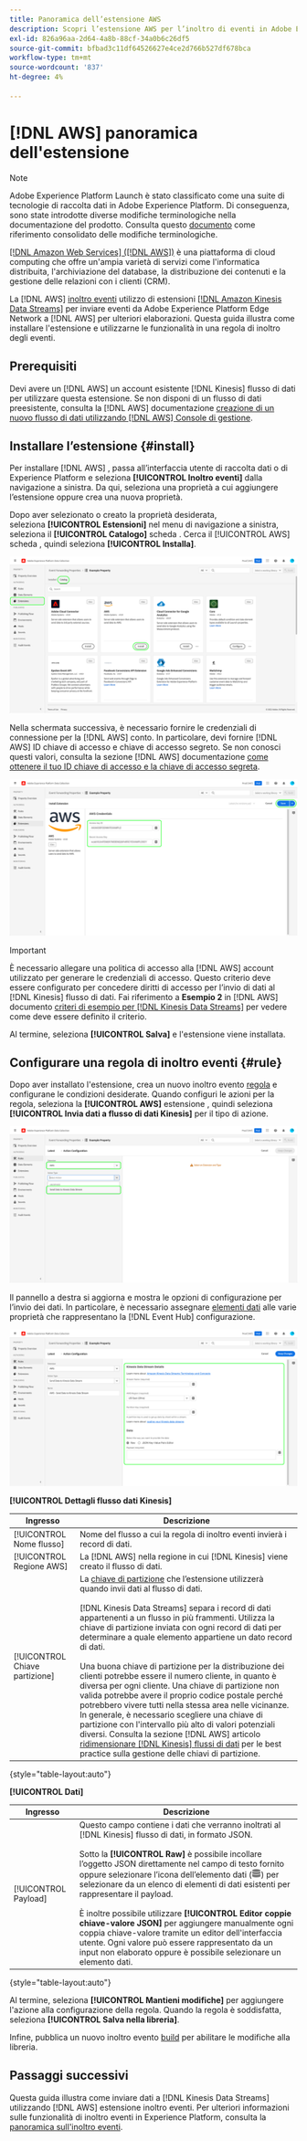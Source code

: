 ```yaml
---
title: Panoramica dell’estensione AWS
description: Scopri l’estensione AWS per l’inoltro di eventi in Adobe Experience Platform.
exl-id: 826a96aa-2d64-4a8b-88cf-34a0b6c26df5
source-git-commit: bfbad3c11df64526627e4ce2d766b527df678bca
workflow-type: tm+mt
source-wordcount: '837'
ht-degree: 4%

---
```


# [!DNL AWS] panoramica dell&#39;estensione

>[!NOTE]
>
>Adobe Experience Platform Launch è stato classificato come una suite di tecnologie di raccolta dati in Adobe Experience Platform. Di conseguenza, sono state introdotte diverse modifiche terminologiche nella documentazione del prodotto. Consulta questo [documento](../../../term-updates.md) come riferimento consolidato delle modifiche terminologiche.

[[!DNL Amazon Web Services] ([!DNL AWS])](https://aws.amazon.com/) è una piattaforma di cloud computing che offre un&#39;ampia varietà di servizi come l&#39;informatica distribuita, l&#39;archiviazione del database, la distribuzione dei contenuti e la gestione delle relazioni con i clienti (CRM).

La [!DNL AWS] [inoltro eventi](../../../ui/event-forwarding/overview.md) utilizzo di estensioni [[!DNL Amazon Kinesis Data Streams]](https://docs.aws.amazon.com/streams/latest/dev/introduction.html) per inviare eventi da Adobe Experience Platform Edge Network a [!DNL AWS] per ulteriori elaborazioni. Questa guida illustra come installare l&#39;estensione e utilizzarne le funzionalità in una regola di inoltro degli eventi.

## Prerequisiti

Devi avere un [!DNL AWS] un account esistente [!DNL Kinesis] flusso di dati per utilizzare questa estensione. Se non disponi di un flusso di dati preesistente, consulta la [!DNL AWS] documentazione [creazione di un nuovo flusso di dati utilizzando [!DNL AWS] Console di gestione](https://docs.aws.amazon.com/streams/latest/dev/how-do-i-create-a-stream.html).

## Installare l’estensione {#install}

Per installare [!DNL AWS] , passa all’interfaccia utente di raccolta dati o di Experience Platform e seleziona **[!UICONTROL Inoltro eventi]** dalla navigazione a sinistra. Da qui, seleziona una proprietà a cui aggiungere l’estensione oppure crea una nuova proprietà.

Dopo aver selezionato o creato la proprietà desiderata, seleziona **[!UICONTROL Estensioni]** nel menu di navigazione a sinistra, seleziona il **[!UICONTROL Catalogo]** scheda . Cerca il [!UICONTROL AWS] scheda , quindi seleziona **[!UICONTROL Installa]**.

![La [!UICONTROL Installa] pulsante selezionato per [!UICONTROL AWS] estensione nell’interfaccia utente di raccolta dati.](../../../images/extensions/server/aws/install.png)

Nella schermata successiva, è necessario fornire le credenziali di connessione per la [!DNL AWS] conto. In particolare, devi fornire [!DNL AWS] ID chiave di accesso e chiave di accesso segreto. Se non conosci questi valori, consulta la sezione [!DNL AWS] documentazione [come ottenere il tuo ID chiave di accesso e la chiave di accesso segreta](https://docs.aws.amazon.com/powershell/latest/userguide/pstools-appendix-sign-up.html).

![ID chiave di accesso e chiave di accesso segreto aggiunti nella visualizzazione di configurazione dell&#39;estensione.](../../../images/extensions/server/aws/credentials.png)

>[!IMPORTANT]
>
>È necessario allegare una politica di accesso alla [!DNL AWS] account utilizzato per generare le credenziali di accesso. Questo criterio deve essere configurato per concedere diritti di accesso per l’invio di dati al [!DNL Kinesis] flusso di dati. Fai riferimento a **Esempio 2** in [!DNL AWS] documento [criteri di esempio per [!DNL Kinesis Data Streams]](https://docs.aws.amazon.com/streams/latest/dev/controlling-access.html#kinesis-using-iam-examples) per vedere come deve essere definito il criterio.

Al termine, seleziona **[!UICONTROL Salva]** e l&#39;estensione viene installata.

## Configurare una regola di inoltro eventi {#rule}

Dopo aver installato l&#39;estensione, crea un nuovo inoltro evento [regola](../../../ui/managing-resources/rules.md) e configurane le condizioni desiderate. Quando configuri le azioni per la regola, seleziona la **[!UICONTROL AWS]** estensione , quindi seleziona **[!UICONTROL Invia dati a flusso di dati Kinesis]** per il tipo di azione.

![La [!UICONTROL Invia dati a flusso di dati Kinesis] tipo di azione selezionato per una regola nell&#39;interfaccia utente Raccolta dati.](../../../images/extensions/server/aws/select-action-type.png)

Il pannello a destra si aggiorna e mostra le opzioni di configurazione per l’invio dei dati. In particolare, è necessario assegnare [elementi dati](../../../ui/managing-resources/data-elements.md) alle varie proprietà che rappresentano la [!DNL Event Hub] configurazione.

![Le opzioni di configurazione per [!UICONTROL Invia dati a flusso di dati Kinesis] tipo di azione mostrato nell’interfaccia utente.](../../../images/extensions/server/aws/data-stream-details.png)

**[!UICONTROL Dettagli flusso dati Kinesis]**

| Ingresso | Descrizione |
| --- | --- |
| [!UICONTROL Nome flusso] | Nome del flusso a cui la regola di inoltro eventi invierà i record di dati. |
| [!UICONTROL Regione AWS] | La [!DNL AWS] nella regione in cui [!DNL Kinesis] viene creato il flusso di dati. |
| [!UICONTROL Chiave partizione] | La [chiave di partizione](https://docs.aws.amazon.com/streams/latest/dev/key-concepts.html#partition-key) che l’estensione utilizzerà quando invii dati al flusso di dati.<br><br>[!DNL Kinesis Data Streams] separa i record di dati appartenenti a un flusso in più frammenti. Utilizza la chiave di partizione inviata con ogni record di dati per determinare a quale elemento appartiene un dato record di dati.<br><br>Una buona chiave di partizione per la distribuzione dei clienti potrebbe essere il numero cliente, in quanto è diversa per ogni cliente. Una chiave di partizione non valida potrebbe avere il proprio codice postale perché potrebbero vivere tutti nella stessa area nelle vicinanze. In generale, è necessario scegliere una chiave di partizione con l&#39;intervallo più alto di valori potenziali diversi. Consulta la sezione [!DNL AWS] articolo [ridimensionare [!DNL Kinesis] flussi di dati](https://aws.amazon.com/blogs/big-data/under-the-hood-scaling-your-kinesis-data-streams/) per le best practice sulla gestione delle chiavi di partizione. |

{style=&quot;table-layout:auto&quot;}

**[!UICONTROL Dati]**

| Ingresso | Descrizione |
| --- | --- |
| [!UICONTROL Payload] | Questo campo contiene i dati che verranno inoltrati al [!DNL Kinesis] flusso di dati, in formato JSON.<br><br>Sotto la **[!UICONTROL Raw]** è possibile incollare l’oggetto JSON direttamente nel campo di testo fornito oppure selezionare l’icona dell’elemento dati (![Icona del set di dati](../../../images/extensions/server/aws/data-element-icon.png)) per selezionare da un elenco di elementi di dati esistenti per rappresentare il payload.<br><br>È inoltre possibile utilizzare **[!UICONTROL Editor coppie chiave-valore JSON]** per aggiungere manualmente ogni coppia chiave-valore tramite un editor dell&#39;interfaccia utente. Ogni valore può essere rappresentato da un input non elaborato oppure è possibile selezionare un elemento dati. |

{style=&quot;table-layout:auto&quot;}

Al termine, seleziona **[!UICONTROL Mantieni modifiche]** per aggiungere l&#39;azione alla configurazione della regola. Quando la regola è soddisfatta, seleziona **[!UICONTROL Salva nella libreria]**.

Infine, pubblica un nuovo inoltro evento [build](../../../ui/publishing/builds.md) per abilitare le modifiche alla libreria.

## Passaggi successivi

Questa guida illustra come inviare dati a [!DNL Kinesis Data Streams] utilizzando [!DNL AWS] estensione inoltro eventi. Per ulteriori informazioni sulle funzionalità di inoltro eventi in Experience Platform, consulta la [panoramica sull&#39;inoltro eventi](../../../ui/event-forwarding/overview.md).
